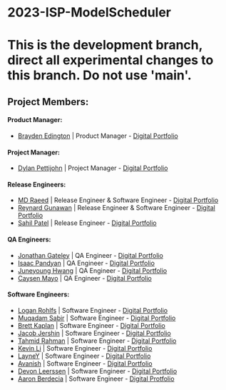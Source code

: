# 2023-ISP-ModelScheduler
# This is the development branch, direct all experimental changes to this branch. Do not use 'main'.

## Project Members:

#### Product Manager:
* [Brayden Edington](https://github.com/GetJumpedOn95) | Product Manager  - [Digital Portfolio](https://codermerlin.com/users/brayden-edington/Digital%20Portfolio/index.html)

#### Project Manager:
* [Dylan Pettijohn](https://github.com/nalyd1369) | Project Manager - [Digital Portfolio](https://codermerlin.com/users/dylan-pettijohn/Digital%20Portfolio/index.html)

#### Release Engineers:
* [MD Raeed](https://github.com/mdraeed) | Release Engineer & Software Engineer  - [Digital Portfolio](https://codermerlin.com/users/md-raeed/Digital%20Portfolio/CS-II/index.html)
* [Reynard Gunawan](https://github.com/Reynard-G) | Release Engineer & Software Engineer - [Digital Portfolio](https://codermerlin.com/users/reynard-gunawan/Digital%20Portfolio/index.html)
* [Sahil Patel](https://github.com/sap786) | Release Engineer - [Digital Portfolio](https://codermerlin.com/users/sahil-patil/Digital%20Portfolio/index.html)

#### QA Engineers:
* [Jonathan Gateley](https://github.com/KrabbiePatty) | QA Engineer - [Digital Portfolio](https://www.codermerlin.com/users/jonathan-gateley/Digital%20Portfolio/home.html)
* [Isaac Pandyan](https://github.com/IsaacDaKing) | QA Engineer - [Digital Portfolio](https://www.codermerlin.com/users/isaac-pandyan/Digital%20Portfolio/index.html)
* [Juneyoung Hwang](https://github.com/June3333) | QA Engineer - [Digital Portfolio](https://codermerlin.com/users/juneyoung-hwang/Digital%20Portfolio/index.html)
* [Caysen Mayo](https://github.com/lumen-novum) | QA Engineer - [Digital Portfolio](https://www.codermerlin.com/users/caysen-mayo/Digital%20Portfolio/index.html)

#### Software Engineers:
* [Logan Rohlfs](https://github.com/Logan-Rohlfs) | Software Engineer - [Digital Portfolio](https://codermerlin.com/users/logan-rohlfs/Digital%20Portfolio/index.html)
* [Muqadam Sabir](https://github.com/Muq2) | Software Engineer - [Digital Portfolio](https://codermerlin.com/users/muqadam-sabir/Digital%20Portfolio/index.html)
* [Brett Kaplan](https://github.com/brett-k-cs) | Software Engineer - [Digital Portfolio](https://www.codermerlin.com/users/brett-kaplan/Digital%20Portfolio/index.html)
* [Jacob Jershin](https://github.com/JacobJershin) | Software Engineer - [Digital Portfolio](https://codermerlin.com/users/jacob-jershin/Digital%20Portfolio/index.html)
* [Tahmid Rahman](https://github.com/TahmidR2456) | Software Engineer - [Digital Portfolio](https://codermerlin.com/users/tahmid-rahman/Digital%20Portfolio/index.html)
* [Kevin Li](https://github.com/KodingKevin) | Software Engineer  - [Digital Portfolio](https://codermerlin.com/users/kevin-li/Digital%20Portfolio/index.html)
* [LayneY](https://github.com/LayneY) | Software Engineer - [Digital Portfolio](https://codermerlin.com/users/layne-yarbrough/Digital%20Portfolio/index.html)
* [Avanish](https://github.com/AJ789456) | Software Engineer - [Digital Portfolio](https://codermerlin.com/users/avanish-jeendru/Digital%20Portfolio/index.html)
* [Devon Leerssen](https://github.com/IFEELLIKEIMGOKU) | Software Engineer - [Digital Portfolio](https://codermerlin.com/users/devon-leerssen/Digital%20Portfolio/index.html)
* [Aaron Berdecia](https://github.com/AaronB432) | Software Engineer - [Digital Protfolio](https://codermerlin.com/users/aaron-berdecia/Digital%20Portfolio/index.html)
